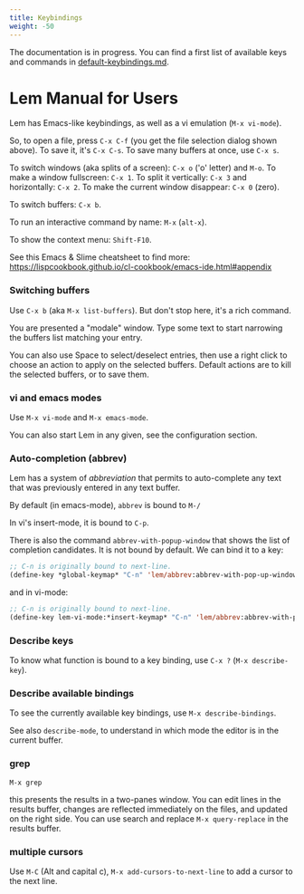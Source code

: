 ```yaml
---
title: Keybindings
weight: -50
---
```


The documentation is in progress. You can find a first list of available keys and commands in [default-keybindings.md](https://github.com/lem-project/lem/blob/main/docs/default-keybindings.md).

# Lem Manual for Users

Lem has Emacs-like keybindings, as well as a vi emulation (`M-x vi-mode`).

So, to open a file, press `C-x C-f` (you get the file selection dialog shown above). To save it, it's `C-x C-s`. To save many buffers at once, use `C-x s`.

To switch windows (aka splits of a screen): `C-x o` ('o' letter) and `M-o`. To make a window fullscreen: `C-x 1`. To split it vertically: `C-x 3` and horizontally: `C-x 2`. To make the current window disappear: `C-x 0` (zero).

To switch buffers: `C-x b`.

To run an interactive command by name: `M-x` (`alt-x`).

To show the context menu: `Shift-F10`.

See this Emacs & Slime cheatsheet to find more: https://lispcookbook.github.io/cl-cookbook/emacs-ide.html#appendix

### Switching buffers

Use `C-x b` (aka `M-x list-buffers`). But don't stop here, it's a rich command.

You are presented a "modale" window. Type some text to start narrowing the buffers list matching your entry.

You can also use Space to select/deselect entries, then use a right click to choose an action to apply on the selected buffers. Default actions are to kill the selected buffers, or to save them.

### vi and emacs modes

Use `M-x vi-mode` and `M-x emacs-mode`.

You can also start Lem in any given, see the configuration section.

### Auto-completion (abbrev)

Lem has a system of *abbreviation* that permits to auto-complete any
text that was previously entered in any text buffer.

By default (in emacs-mode), `abbrev` is bound to `M-/`

In vi's insert-mode, it is bound to `C-p`.

There is also the command `abbrev-with-popup-window` that shows the list of completion candidates. It is not bound by default. We can bind it to a key:

~~~lisp
;; C-n is originally bound to next-line.
(define-key *global-keymap* "C-n" 'lem/abbrev:abbrev-with-pop-up-window)
~~~

and in vi-mode:

~~~lisp
;; C-n is originally bound to next-line.
(define-key lem-vi-mode:*insert-keymap* "C-n" 'lem/abbrev:abbrev-with-pop-up-window)
~~~


### Describe keys

To know what function is bound to a key binding, use `C-x ?` (`M-x describe-key`).

### Describe available bindings

To see the currently available key bindings, use `M-x describe-bindings`.

See also `describe-mode`, to understand in which mode the editor is in the current buffer.

### grep

    M-x grep

this presents the results in a two-panes window. You can edit lines in the results buffer, changes are reflected immediately on the files, and updated on the right side. You can use search and replace `M-x query-replace` in the results buffer.

### multiple cursors

Use `M-C` (Alt and capital c), `M-x add-cursors-to-next-line` to add a cursor to the next line.


